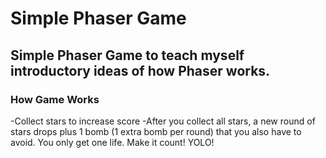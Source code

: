 # Simple Phaser Game

## Simple Phaser Game to teach myself introductory ideas of how Phaser works.

### How Game Works
-Collect stars to increase score
-After you collect all stars, a new round of stars drops plus 1 bomb (1 extra bomb per round) that you also have to avoid.  You only get one life.  Make it count!  YOLO!
